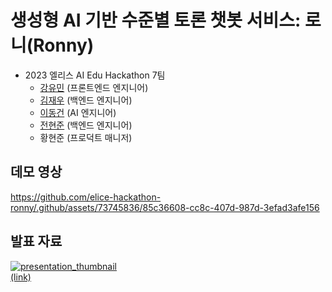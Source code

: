 # 생성형 AI 기반 수준별 토론 챗봇 서비스: 로니(Ronny)

- 2023 엘리스 AI Edu Hackathon 7팀
    - [강유민](https://github.com/mintway0341) (프론트엔드 엔지니어)
    - [김재우](https://github.com/jjwwk0) (백엔드 엔지니어)
    - [이동건](https://github.com/oneonlee/) (AI 엔지니어)
    - [전현준](https://github.com/wjsgus95) (백엔드 엔지니어)
    - 황현준 (프로덕트 매니저)

## 데모 영상

https://github.com/elice-hackathon-ronny/.github/assets/73745836/85c36608-cc8c-407d-987d-3efad3afe156

## 발표 자료

[![presentation_thumbnail](https://github.com/elice-hackathon-ronny/.github/assets/73745836/377567cd-62ef-4472-bbd6-09571b9cbd21) <br> (link)](https://github.com/elice-hackathon-ronny/.github/blob/main/file/presentation.pdf)
